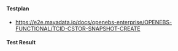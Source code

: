 ### 

#### Testplan

- https://e2e.mayadata.io/docs/openebs-enterprise/OPENEBS-FUNCTIONAL/TCID-CSTOR-SNAPSHOT-CREATE


#### Test Result